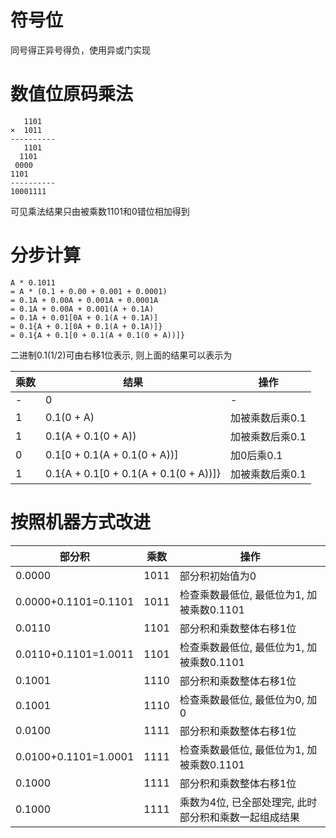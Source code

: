 # 符号位

同号得正异号得负，使用异或门实现

# 数值位原码乘法
```
   1101
×  1011
----------
   1101
  1101
 0000
1101
----------
10001111
```
可见乘法结果只由被乘数1101和0错位相加得到

# 分步计算

```
A * 0.1011
= A * (0.1 + 0.00 + 0.001 + 0.0001)
= 0.1A + 0.00A + 0.001A + 0.0001A
= 0.1A + 0.00A + 0.001(A + 0.1A)
= 0.1A + 0.01[0A + 0.1(A + 0.1A)]
= 0.1{A + 0.1[0A + 0.1(A + 0.1A)]}
= 0.1{A + 0.1[0 + 0.1(A + 0.1(0 + A))]}
```

二进制0.1(1/2)可由右移1位表示, 则上面的结果可以表示为

| 乘数 | 结果                                  | 操作            |
|------|---------------------------------------|-----------------|
| -    | 0                                     | -               |
| 1    | 0.1(0 + A)                            | 加被乘数后乘0.1 |
| 1    | 0.1(A + 0.1(0 + A))                   | 加被乘数后乘0.1 |
| 0    | 0.1[0 + 0.1(A + 0.1(0 + A))]          | 加0后乘0.1      |
| 1    | 0.1{A + 0.1[0 + 0.1(A + 0.1(0 + A))]} | 加被乘数后乘0.1 |

# 按照机器方式改进

| 部分积            | 乘数 | 操作                                                |
| -------------------- | ---- | ----------------------------------------------------- |
| 0.0000               | 1011 | 部分积初始值为0                                |
| 0.0000+0.1101=0.1101 | 1011 | 检查乘数最低位, 最低位为1, 加被乘数0.1101 |
| 0.0110               | 1101 | 部分积和乘数整体右移1位                    |
| 0.0110+0.1101=1.0011 | 1101 | 检查乘数最低位, 最低位为1, 加被乘数0.1101 |
| 0.1001               | 1110 | 部分积和乘数整体右移1位                    |
| 0.1001               | 1110 | 检查乘数最低位, 最低位为0, 加0            |
| 0.0100               | 1111 | 部分积和乘数整体右移1位                    |
| 0.0100+0.1101=1.0001 | 1111 | 检查乘数最低位, 最低位为1, 加被乘数0.1101 |
| 0.1000               | 1111 | 部分积和乘数整体右移1位                    |
| 0.1000               | 1111 | 乘数为4位, 已全部处理完, 此时部分积和乘数一起组成结果 |
